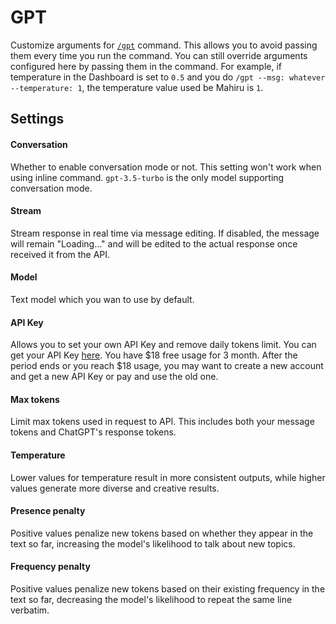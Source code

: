 # GPT

Customize arguments for [`/gpt`](../../../../commands/commands-list/common/gpt.md) command. This allows you to avoid passing them every time you run the command. You can still override arguments configured here by passing them in the command. For example, if temperature in the Dashboard is set to `0.5` and you do `/gpt --msg: whatever --temperature: 1`, the temperature value used be Mahiru is `1`.

## Settings

#### Conversation
Whether to enable conversation mode or not. This setting won't work when using inline command. `gpt-3.5-turbo` is the only model supporting conversation mode.

#### Stream
Stream response in real time via message editing. If disabled, the message will remain "Loading..." and will be edited to the actual response once received it from the API.

#### Model
Text model which you wan to use by default.

#### API Key
Allows you to set your own API Key and remove daily tokens limit. You can get your API Key [here](https://platform.openai.com/account/api-keys). You have $18 free usage for 3 month. After the period ends or you reach $18 usage, you may want to create a new account and get a new API Key or pay and use the old one.

#### Max tokens
Limit max tokens used in request to API. This includes both your message tokens and ChatGPT's response tokens.

#### Temperature
Lower values for temperature result in more consistent outputs, while higher values generate more diverse and creative results.

#### Presence penalty
Positive values penalize new tokens based on whether they appear in the text so far, increasing the model's likelihood to talk about new topics.

#### Frequency penalty
Positive values penalize new tokens based on their existing frequency in the text so far, decreasing the model's likelihood to repeat the same line verbatim.